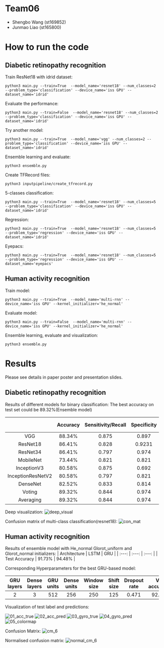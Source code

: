 # Team06
- Shengbo Wang (st169852)
- Junmao Liao (st165800)

# How to run the code
## Diabetic retinopathy recognition
Train ResNet18 with idrid dataset:

`python3 main.py --train=True  --model_name='resnet18' --num_classes=2 --problem_type='classification' --device_name='iss GPU' --dataset_name='idrid'`

Evaluate the performance:

`python3 main.py --train=False  --model_name='resnet18' --num_classes=2 --problem_type='classification' --device_name='iss GPU' --dataset_name='idrid'`

Try another model:

`python3 main.py --train=True  --model_name='vgg' --num_classes=2 --problem_type='classification' --device_name='iss GPU' --dataset_name='idrid'`

Ensemble learning and evaluate:

`python3 ensemble.py`

Create TFRecord files:

`python3 inputpipeline/create_tfrecord.py`

5-classes classification:

`python3 main.py --train=True  --model_name='resnet18' --num_classes=5 --problem_type='classification' --device_name='iss GPU' --dataset_name='idrid'`

Regression:

`python3 main.py --train=True  --model_name='resnet18' --num_classes=5 --problem_type='regression' --device_name='iss GPU' --dataset_name='idrid'`

Eyepacs:

`python3 main.py --train=True  --model_name='resnet18' --num_classes=5 --problem_type='regression' --device_name='iss GPU' --dataset_name='eyepacs'`


## Human activity recognition
Train model:

`python3 main.py --train=True  --model_name='multi-rnn' --device_name='iss GPU' --kernel_initializer='he_normal'`

Evaluate model:

`python3 main.py --train=False  --model_name='multi-rnn' --device_name='iss GPU' --kernel_initializer='he_normal'`

Ensemble learning, evaluate and visualization:

`python3 ensemble.py`

# Results
Please see details in paper poster and presentation slides.
## Diabetic retinopathy recognition

Results of different models for binary classification:
The best accuracy on test set could be 89.32%(Ensemble model)

|  | Accuracy | Sensitivity/Recall | Specificity | Precision | F1 score |
| :---: | :---: | :---: | :---: | :---: | :---: |
| VGG | 88.34% | 0.875 | 0.897 | 0.933 | 0.903 |
| ResNet18 | 86.41% | 0.828 | 0.9231 | 0.946 | 0.883 |
| ResNet34 | 86.41% | 0.797 | 0.974 | 0.981 | 0.879 |
| MobileNet | 73.44% | 0.821 | 0.821 | 0.870 | 0.797 |
| InceptionV3 | 80.58% | 0.875 | 0.692 | 0.824 | 0.849 |
| InceptionResNetV2 | 80.58% | 0.797 | 0.821 | 0.879 | 0.836 |
| DenseNet | 82.52% | 0.833 | 0.814 | 0.862 | 0.847 |
| Voting | 89.32% | 0.844 | 0.974 | 0.982 | 0.908 |
| Averaging | 89.32% | 0.844 | 0.974 | 0.982 | 0.908 |

Deep visualization:
![deep_visual](https://github.tik.uni-stuttgart.de/iss/dl-lab-2020-team06/blob/master/results/01_dr/03_deep%20visualization.JPG)


Confusion matrix of multi-class classification(resnet18):
![con_mat](https://github.tik.uni-stuttgart.de/iss/dl-lab-2020-team06/blob/master/results/01_dr/04_confusion%20matrix.JPG)




## Human activity recognition
Results of ensemble model with He_normal Glorot_uniform and Glorot_normal initializers:
| Architecture | LSTM | GRU |
| :---: | :---: | :---: |
| Test Accuracy | 91.73% | 94.48% | 

Corresponding Hyperparameters for the best GRU-based model:

| GRU layers | Dense layers | GRU units | Dense units | Window size | Shift size | Dropout rate | Val accuracy |
| :---: | :---: | :---: | :---: | :---: | :---: | :---: | :---: |
| 2 | 3 | 512 | 256 | 250 | 125 | 0.471 | 92.9% |


Visualization of test label and predictions:

![01_acc_true](https://github.tik.uni-stuttgart.de/iss/dl-lab-2020-team06/blob/master/results/02_har/01_acc%20signals%20with%20true%20labels%20visualization.png)
![02_acc_pred](https://github.tik.uni-stuttgart.de/iss/dl-lab-2020-team06/blob/master/results/02_har/02_acc%20signals%20with%20predictions%20visualization.png)
![03_gyro_true](https://github.tik.uni-stuttgart.de/iss/dl-lab-2020-team06/blob/master/results/02_har/03_gyro%20signals%20with%20true%20labels%20visualization.png)
![04_gyro_pred](https://github.tik.uni-stuttgart.de/iss/dl-lab-2020-team06/blob/master/results/02_har/04_gyro%20signals%20with%20predictions%20visualization.png)
![05_colormap](https://github.tik.uni-stuttgart.de/iss/dl-lab-2020-team06/blob/master/results/02_har/05_colormap.png)


Confusion Matrix:
![cm_6](https://github.tik.uni-stuttgart.de/iss/dl-lab-2020-team06/blob/master/results/02_har/cm_6.png)


Normalised confusion matrix:
![normal_cm_6](https://github.tik.uni-stuttgart.de/iss/dl-lab-2020-team06/blob/master/results/02_har/normal_cm_6.png)


